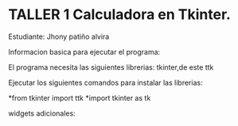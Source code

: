 # TALLER 1 Calculadora en Tkinter.

Estudiante: Jhony patiño alvira 

Informacion basica para ejecutar el programa:

El programa necesita las siguientes librerias: tkinter,de este ttk 

Ejecutar los siguientes comandos para instalar las librerias:

*from tkinter import ttk
*import tkinter as tk

widgets adicionales: 

